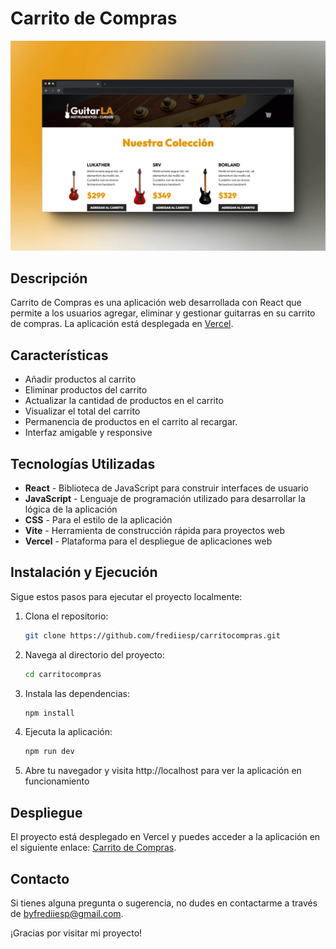 # Carrito de Compras

![Carrito de Compras](https://github.com/frediiesp/carritocompras/blob/master/screenshot.webp)

## Descripción

Carrito de Compras es una aplicación web desarrollada con React que permite a los usuarios agregar, eliminar y gestionar guitarras en su carrito de compras. La aplicación está desplegada en [Vercel](https://carritocompras-iota.vercel.app/).

## Características

- Añadir productos al carrito
- Eliminar productos del carrito
- Actualizar la cantidad de productos en el carrito
- Visualizar el total del carrito
- Permanencia de productos en el carrito al recargar.
- Interfaz amigable y responsive

## Tecnologías Utilizadas

- **React** - Biblioteca de JavaScript para construir interfaces de usuario
- **JavaScript** - Lenguaje de programación utilizado para desarrollar la lógica de la aplicación
- **CSS** - Para el estilo de la aplicación
- **Vite** - Herramienta de construcción rápida para proyectos web
- **Vercel** - Plataforma para el despliegue de aplicaciones web

## Instalación y Ejecución

Sigue estos pasos para ejecutar el proyecto localmente:

1. Clona el repositorio:
   ```bash
   git clone https://github.com/frediiesp/carritocompras.git

2. Navega al directorio del proyecto:
   ```bash
   cd carritocompras

3. Instala las dependencias:
   ```bash
   npm install

4. Ejecuta la aplicación:
   ```bash
   npm run dev

5. Abre tu navegador y visita http://localhost para ver la aplicación en funcionamiento

## Despliegue

El proyecto está desplegado en Vercel y puedes acceder a la aplicación en el siguiente enlace: [Carrito de Compras](https://carritocompras-iota.vercel.app/).

## Contacto

Si tienes alguna pregunta o sugerencia, no dudes en contactarme a través de [byfrediiesp@gmail.com](mailto:byfrediiesp@gmail.com).

¡Gracias por visitar mi proyecto!
